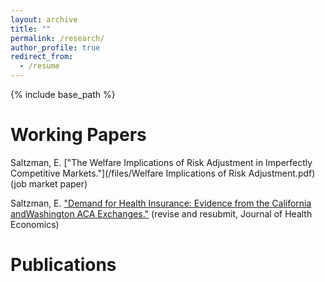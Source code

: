 ```yaml
---
layout: archive
title: ""
permalink: /research/
author_profile: true
redirect_from:
  - /resume
---
```


{% include base_path %}

Working Papers
======
Saltzman, E. ["The Welfare Implications of Risk Adjustment in Imperfectly
Competitive Markets."](/files/Welfare Implications of Risk Adjustment.pdf) (job market paper)

Saltzman, E. ["Demand for Health Insurance: Evidence from the California
andWashington ACA Exchanges."](https://papers.ssrn.com/sol3/papers.cfm?abstract_id=3189548) (revise and resubmit, Journal of Health Economics)

Publications
======


  

  

  
